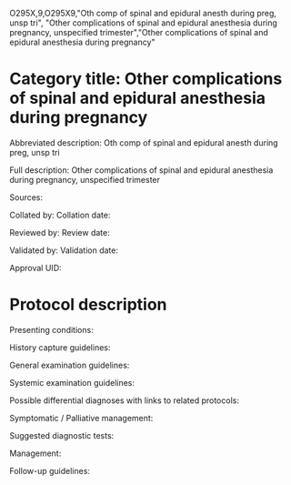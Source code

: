 O295X,9,O295X9,"Oth comp of spinal and epidural anesth during preg, unsp tri", "Other complications of spinal and epidural anesthesia during pregnancy, unspecified trimester","Other complications of spinal and epidural anesthesia during pregnancy"
# Category title: Other complications of spinal and epidural anesthesia during pregnancy

Abbreviated description: Oth comp of spinal and epidural anesth during preg, unsp tri

Full description: Other complications of spinal and epidural anesthesia during pregnancy, unspecified trimester

Sources:

Collated by:
Collation date:

Reviewed by:
Review date:

Validated by:
Validation date:

Approval UID:

# Protocol description

Presenting conditions:

History capture guidelines:

General examination guidelines:

Systemic examination guidelines:

Possible differential diagnoses with links to related protocols:

Symptomatic / Palliative management:

Suggested diagnostic tests:

Management:

Follow-up guidelines:
